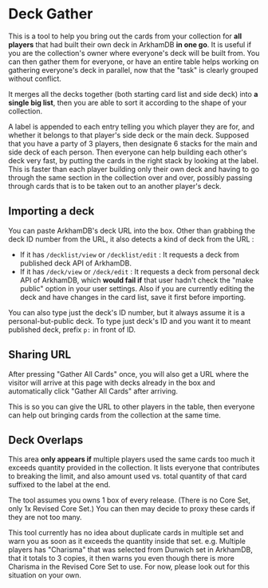 # Deck Gather

This is a tool to help you bring out the cards from your collection for **all players** that had built their own deck in ArkhamDB **in one go**. It is useful if you are the collection's owner where everyone's deck will be built from. You can then gather them for everyone, or have an entire table helps working on gathering everyone's deck in parallel, now that the "task" is clearly grouped without conflict.

It merges all the decks together (both starting card list and side deck) into **a single big list**, then you are able to sort it according to the shape of your collection.

A label is appended to each entry telling you which player they are for, and whether it belongs to that player's side deck or the main deck. Supposed that you have a party of 3 players, then designate 6 stacks for the main and side deck of each person. Then everyone can help building each other's deck very fast, by putting the cards in the right stack by looking at the label. This is faster than each player building only their own deck and having to go through the same section in the collection over and over, possibly passing through cards that is to be taken out to an another player's deck.

## Importing a deck

You can paste ArkhamDB's deck URL into the box. Other than grabbing the deck ID number from the URL, it also detects a kind of deck from the URL :

- If it has `/decklist/view` or `/decklist/edit` : It requests a deck from published deck API of ArkhamDB.
- If it has `/deck/view` or `/deck/edit` : It requests a deck from personal deck API of ArkhamDB, which **would fail if** that user hadn't check the "make public" option in your user settings. Also if you are currently editing the deck and have changes in the card list, save it first before importing.

You can also type just the deck's ID number, but it always assume it is a personal-but-public deck. To type just deck's ID and you want it to meant published deck, prefix `p:` in front of ID.

## Sharing URL

After pressing "Gather All Cards" once, you will also get a URL where the visitor will arrive at this page with decks already in the box and automatically click "Gather All Cards" after arriving.

This is so you can give the URL to other players in the table, then everyone can help out bringing cards from the collection at the same time.

## Deck Overlaps

This area **only appears if** multiple players used the same cards too much it exceeds quantity provided in the collection. It lists everyone that contributes to breaking the limit, and also amount used vs. total quantity of that card suffixed to the label at the end.

The tool assumes you owns 1 box of every release. (There is no Core Set, only 1x Revised Core Set.) You can then may decide to proxy these cards if they are not too many.

This tool currently has no idea about duplicate cards in multiple set and warn you as soon as it exceeds the quantity inside that set. e.g. Multiple players has "Charisma" that was selected from Dunwich set in ArkhamDB, that it totals to 3 copies, it then warns you even though there is more Charisma in the Revised Core Set to use. For now, please look out for this situation on your own.
